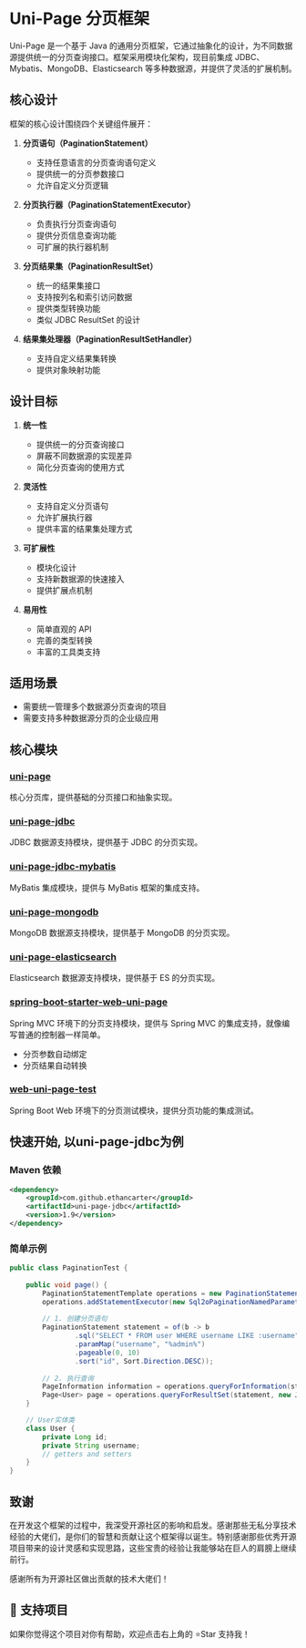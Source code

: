 # Uni-Page 分页框架

Uni-Page 是一个基于 Java 的通用分页框架，它通过抽象化的设计，为不同数据源提供统一的分页查询接口。框架采用模块化架构，现目前集成 JDBC、Mybatis、MongoDB、Elasticsearch 等多种数据源，并提供了灵活的扩展机制。

## 核心设计

框架的核心设计围绕四个关键组件展开：

1. **分页语句（PaginationStatement）**
    - 支持任意语言的分页查询语句定义
    - 提供统一的分页参数接口
    - 允许自定义分页逻辑

2. **分页执行器（PaginationStatementExecutor）**
    - 负责执行分页查询语句
    - 提供分页信息查询功能
    - 可扩展的执行器机制

3. **分页结果集（PaginationResultSet）**
    - 统一的结果集接口
    - 支持按列名和索引访问数据
    - 提供类型转换功能
    - 类似 JDBC ResultSet 的设计

4. **结果集处理器（PaginationResultSetHandler）**
    - 支持自定义结果集转换
    - 提供对象映射功能


## 设计目标

1. **统一性**
    - 提供统一的分页查询接口
    - 屏蔽不同数据源的实现差异
    - 简化分页查询的使用方式

2. **灵活性**
    - 支持自定义分页语句
    - 允许扩展执行器
    - 提供丰富的结果集处理方式

3. **可扩展性**
    - 模块化设计
    - 支持新数据源的快速接入
    - 提供扩展点机制

4. **易用性**
    - 简单直观的 API
    - 完善的类型转换
    - 丰富的工具类支持
## 适用场景

- 需要统一管理多个数据源分页查询的项目
- 需要支持多种数据源分页的企业级应用

## 核心模块

### [uni-page](https://github.com/ethan-carter-g/uni-page/tree/main/uni-page)
核心分页库，提供基础的分页接口和抽象实现。

### [uni-page-jdbc](https://github.com/ethan-carter-g/uni-page/tree/main/uni-page-jdbc)
JDBC 数据源支持模块，提供基于 JDBC 的分页实现。

### [uni-page-jdbc-mybatis](https://github.com/ethan-carter-g/uni-page/tree/main/uni-page-jdbc-mybatis)
MyBatis 集成模块，提供与 MyBatis 框架的集成支持。
    
### [uni-page-mongodb](https://github.com/ethan-carter-g/uni-page/tree/main/uni-page-mongodb)
MongoDB 数据源支持模块，提供基于 MongoDB 的分页实现。

### [uni-page-elasticsearch](https://github.com/ethan-carter-g/uni-page/tree/main/uni-page-elasticsearch)
Elasticsearch 数据源支持模块，提供基于 ES 的分页实现。

### [spring-boot-starter-web-uni-page](https://github.com/ethan-carter-g/uni-page/tree/main/spring-boot-starter-web-uni-page)
Spring MVC 环境下的分页支持模块，提供与 Spring MVC 的集成支持，就像编写普通的控制器一样简单。
- 分页参数自动绑定
- 分页结果自动转换

### [web-uni-page-test](https://github.com/ethan-carter-g/uni-page/tree/main/web-uni-page-test)
Spring Boot Web 环境下的分页测试模块，提供分页功能的集成测试。


## 快速开始, 以uni-page-jdbc为例

### Maven 依赖

```xml
<dependency>
    <groupId>com.github.ethancarter</groupId>
    <artifactId>uni-page-jdbc</artifactId>
    <version>1.9</version>
</dependency>
```

### 简单示例

```java
public class PaginationTest {
   
    public void page() {
        PaginationStatementTemplate operations = new PaginationStatementTemplate();
        operations.addStatementExecutor(new Sql2oPaginationNamedParameterStatementExecutor(dataSource));
        
        // 1. 创建分页语句
        PaginationStatement statement = of(b -> b
                .sql("SELECT * FROM user WHERE username LIKE :username")
                .paramMap("username", "%admin%")
                .pageable(0, 10)
                .sort("id", Sort.Direction.DESC));
        
        // 2. 执行查询
        PageInformation information = operations.queryForInformation(statement);
        Page<User> page = operations.queryForResultSet(statement, new JdbcBeanPropertyPaginationRowMapper<>(User.class));
    }

    // User实体类
    class User {
        private Long id;
        private String username;
        // getters and setters
    }
}
```


## 致谢

在开发这个框架的过程中，我深受开源社区的影响和启发。感谢那些无私分享技术经验的大佬们，是你们的智慧和贡献让这个框架得以诞生。特别感谢那些优秀开源项目带来的设计灵感和实现思路，这些宝贵的经验让我能够站在巨人的肩膀上继续前行。

感谢所有为开源社区做出贡献的技术大佬们！

## 🌟 支持项目
如果你觉得这个项目对你有帮助，欢迎点击右上角的 ⭐Star 支持我！
